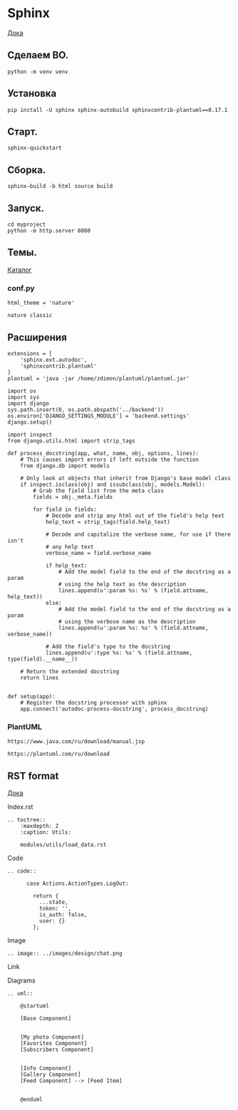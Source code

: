 # Sphinx

[Дока](https://www.sphinx-doc.org/en/master/)

	
	
## Сделаем ВО.

	python -m venv venv
	
## Установка

	pip install -U sphinx sphinx-autobuild sphinxcontrib-plantuml==0.17.1
	
	
	

	
## Старт.

	sphinx-quickstart

## Сборка.

	sphinx-build -b html source build
	
## Запуск.

	cd myproject
	python -m http.server 8080

## Темы.

[Каталог](https://sphinx-themes.org/)

### conf.py

	html_theme = 'nature'

	nature classic

## Расширения


	extensions = [
		'sphinx.ext.autodoc',
		'sphinxcontrib.plantuml'
	]
	plantuml = 'java -jar /home/zdimon/plantuml/plantuml.jar'

	import os
	import sys
	import django
	sys.path.insert(0, os.path.abspath('../backend'))
	os.environ['DJANGO_SETTINGS_MODULE'] = 'backend.settings'
	django.setup()

	import inspect
	from django.utils.html import strip_tags

	def process_docstring(app, what, name, obj, options, lines):
		# This causes import errors if left outside the function
		from django.db import models

		# Only look at objects that inherit from Django's base model class
		if inspect.isclass(obj) and issubclass(obj, models.Model):
			# Grab the field list from the meta class
			fields = obj._meta.fields

			for field in fields:
				# Decode and strip any html out of the field's help text
				help_text = strip_tags(field.help_text)

				# Decode and capitalize the verbose name, for use if there isn't
				# any help text
				verbose_name = field.verbose_name

				if help_text:
					# Add the model field to the end of the docstring as a param
					# using the help text as the description
					lines.append(u':param %s: %s' % (field.attname, help_text))
				else:
					# Add the model field to the end of the docstring as a param
					# using the verbose name as the description
					lines.append(u':param %s: %s' % (field.attname, verbose_name))

				# Add the field's type to the docstring
				lines.append(u':type %s: %s' % (field.attname, type(field).__name__))

		# Return the extended docstring
		return lines


	def setup(app):
		# Register the docstring processor with sphinx
		app.connect('autodoc-process-docstring', process_docstring)


### PlantUML

	https://www.java.com/ru/download/manual.jsp
	
	https://plantuml.com/ru/download
	
## RST format

[Дока](https://docutils.sourceforge.io/docs/user/rst/quickref.html)

Index.rst

	.. toctree::
		:maxdepth: 2
		:caption: Utils:

		modules/utils/load_data.rst
	

Code 

	.. code::

		  case Actions.ActionTypes.LogOut:

			return {
			  ...state,
			  token: '',
			  is_auth: false,
			  user: {}
			};

Image

	.. image:: ../images/design/chat.png
	
Link 

	
Diagrams

	.. uml::

		@startuml

		[Base Component]

		
		[My photo Component]
		[Favorites Component]
		[Subscribers Component]
		

		[Info Component]
		[Gallery Component]
		[Feed Component] --> [Feed Item]
		

		@enduml

